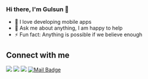 ### Hi there, I'm Gulsun 👋 

<!--
**gulsunciftci/GulsunCiftci** is a ✨ _special_ ✨ repository because its `README.md` (this file) appears on your GitHub profile.

Here are some ideas to get you started:

- 🔭 I’m currently working on ...
- 🌱 I’m currently learning ...
- 👯 I’m looking to collaborate on ...
- 🤔 I’m looking for help with ...
- 💬 Ask me about ...
- 📫 How to reach me: ...
- 😄 Pronouns: ...
- ⚡ Fun fact: ...
-->
- 🌱 I love developing mobile apps
- 💬 Ask me about anything, I am happy to help
- ⚡ Fun fact: Anything is possible if we believe enough
## Connect with me  
[![](https://img.shields.io/badge/linkedin-%230077B5.svg?&style=for-the-badge&logo=linkedin&logoColor=white)](https://www.linkedin.com/in/gulsunciftci/)
[![](https://img.shields.io/badge/medium-%2312100E.svg?&style=for-the-badge&logo=medium&logoColor=white)](https://medium.com/@gulsunciftci)
[![](https://img.shields.io/badge/instagram-%23E4405F.svg?&style=for-the-badge&logo=instagram&logoColor=white)](https://instagram.com/ce_women)
[![Mail Badge](https://img.shields.io/badge/@gmail.com-c14438?style=for-the-badge&logo=Gmail&logoColor=white&link=mailto:gulsunnciftci@gmail.com)](mailto:gulsunnciftci@gmail.com)


